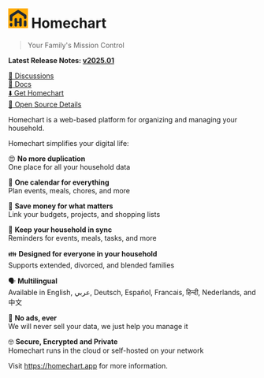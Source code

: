 # <img alt=logo src=homechart.png width=40px> Homechart

> Your Family's Mission Control

**Latest Release Notes: [v2025.01](https://homechart.app/blog/whats-new-202501/)**

[:speech_balloon: Discussions](https://github.com/candiddev/homechart/discussions)\
[:book: Docs](https://homechart.app/docs/)\
[:arrow_down: Get Homechart](https://homechart.app/docs/guides/get-homechart/)\
[:eyes: Open Source Details](https://candid.dev/open-source)

Homechart is a web-based platform for organizing and managing your household.

Homechart simplifies your digital life:

😍 **No more duplication**\
One place for all your household data

📅 **One calendar for everything**\
Plan events, meals, chores, and more

🔗 **Save money for what matters**\
Link your budgets, projects, and shopping lists

📣 **Keep your household in sync**\
Reminders for events, meals, tasks, and more

👪 **Designed for everyone in your household**\
Supports extended, divorced, and blended families

🗣️ **Multilingual**\
Available in English, عربي, Deutsch, Español, Francais, हिन्दी, Nederlands, and 中文

🙌 **No ads, ever**\
We will never sell your data, we just help you manage it

🤓 **Secure, Encrypted and Private**\
Homechart runs in the cloud or self-hosted on your network

Visit https://homechart.app for more information.
